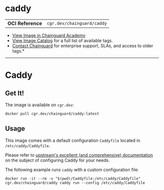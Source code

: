 <!--monopod:start-->
# caddy
| | |
| - | - |
| **OCI Reference** | `cgr.dev/chainguard/caddy` |


* [View Image in Chainguard Academy](https://edu.chainguard.dev/chainguard/chainguard-images/reference/caddy/overview/)
* [View Image Catalog](https://console.enforce.dev/images/catalog) for a full list of available tags.
* [Contact Chainguard](https://www.chainguard.dev/chainguard-images) for enterprise support, SLAs, and access to older tags.*

---
<!--monopod:end-->

# Caddy

## Get It!

The image is available on `cgr.dev`:

```
docker pull cgr.dev/chainguard/caddy:latest
```

## Usage

This image comes with a default configuration `Caddyfile` located in `/etc/caddy/Caddyfile`.

Please refer to [upstream's excellent (and comprehensive) documentation](https://caddyserver.com/docs/) on the subject of configuring Caddy for your needs.

The following example runs `caddy` with a custom configuration file:

```
docker run -it --rm -v "$(pwd)/Caddyfile:/etc/caddy/Caddyfile" cgr.dev/chainguard/caddy caddy run --config /etc/caddy/Caddyfile
```
